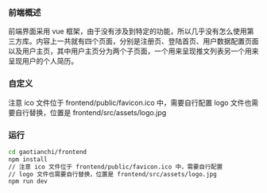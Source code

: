 ### 前端概述
前端界面采用 vue 框架，由于没有涉及到特定的功能，所以几乎没有怎么使用第三方库。内容上一共就有四个页面，分别是注册页、登陆首页、用户数据配置页面以及用户主页，其中用户主页分为两个子页面，一个用来呈现推文列表另一个用来呈现用户的个人简历。

### 自定义
注意 ico 文件位于 frontend/public/favicon.ico 中，需要自行配置
logo 文件也需要自行替换，位置是 frontend/src/assets/logo.jpg

### 运行

```bash
cd gaotianchi/frontend
npm install
// 注意 ico 文件位于 frontend/public/favicon.ico 中，需要自行配置
// logo 文件也需要自行替换，位置是 frontend/src/assets/logo.jpg
npm run dev
```